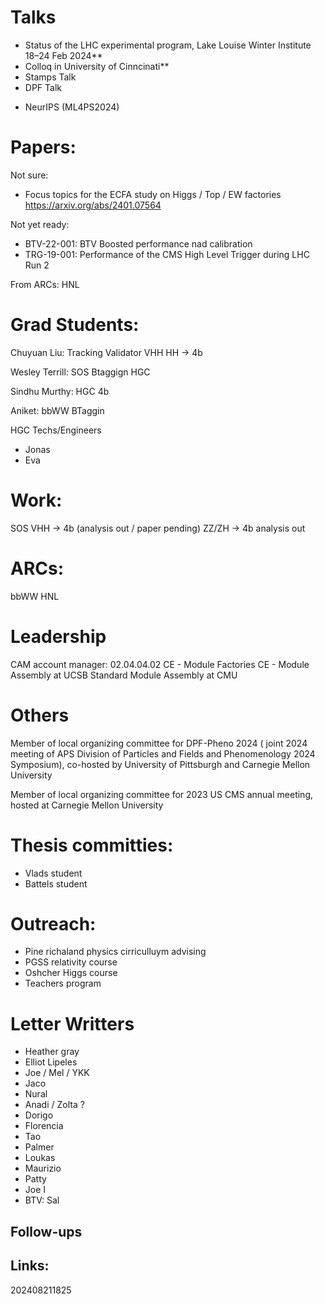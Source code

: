 
# Talks
- Status of the LHC experimental program, Lake Louise Winter Institute 18–24 Feb 2024**
- Colloq in University of Cinncinati**
- Stamps Talk 
-  DPF Talk

*  NeurIPS (ML4PS2024)
# Papers:

Not sure:
- Focus topics for the ECFA study on Higgs / Top / EW factories https://arxiv.org/abs/2401.07564


Not yet ready:
- BTV-22-001: BTV Boosted performance nad calibration
- TRG-19-001: Performance of the CMS High Level Trigger during LHC Run 2


From ARCs:
  HNL
# Grad Students:

Chuyuan Liu: Tracking Validator
		    VHH
			HH -> 4b


Wesley Terrill:  SOS
       		Btaggign
			 HGC

Sindhu Murthy:   HGC
       		  4b


Aniket: bbWW
		BTaggin

HGC Techs/Engineers
- Jonas 
- Eva 

# Work:

SOS 
VHH -> 4b (analysis out / paper pending)
ZZ/ZH -> 4b analysis out

# ARCs:
  bbWW
  HNL
# Leadership
CAM account manager: 02.04.04.02 CE - Module Factories CE - Module Assembly at UCSB Standard Module Assembly at CMU


# Others
Member of local organizing committee for DPF-Pheno 2024 ( joint 2024 meeting of APS Division of Particles and Fields and Phenomenology 2024 Symposium), co-hosted by University of Pittsburgh and Carnegie Mellon University

Member of local organizing committee for 2023 US CMS annual meeting, hosted at Carnegie Mellon University

# Thesis committies:
  - Vlads student
  - Battels student


# Outreach:

- Pine richaland physics cirriculluym advising
- PGSS relativity course
- Oshcher Higgs course
- Teachers program



  
# Letter Writters
- Heather gray
- Elliot Lipeles 
- Joe / Mel / YKK
- Jaco 
- Nural 
- Anadi / Zolta ? 
- Dorigo 
- Florencia 
- Tao
- Palmer
- Loukas
- Maurizio 
- Patty
- Joe I
- BTV: Sal 
  



## Follow-ups


## Links: 



202408211825




